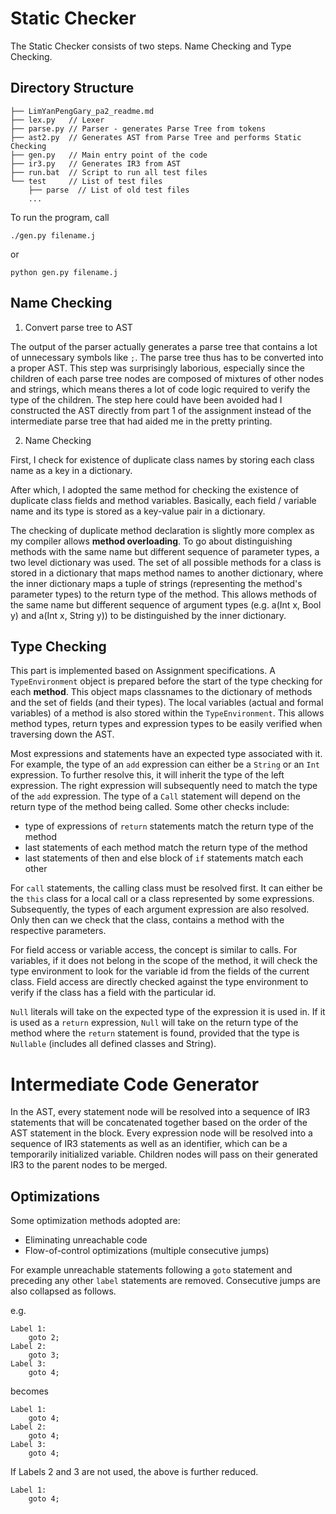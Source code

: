 # Static Checker

The Static Checker consists of two steps. Name Checking and Type Checking.

## Directory Structure

```
├── LimYanPengGary_pa2_readme.md
├── lex.py   // Lexer
├── parse.py // Parser - generates Parse Tree from tokens
├── ast2.py  // Generates AST from Parse Tree and performs Static Checking
├── gen.py   // Main entry point of the code 
├── ir3.py   // Generates IR3 from AST
├── run.bat  // Script to run all test files
└── test     // List of test files
    ├── parse  // List of old test files
    ...
```

To run the program, call
```
./gen.py filename.j
```
or
```
python gen.py filename.j
```

## Name Checking

1. Convert parse tree to AST 

The output of the parser actually generates a parse tree that contains a lot of unnecessary symbols like `;`. The parse tree thus has to be converted into a proper AST. This step was surprisingly laborious, especially since the children of each parse tree nodes are composed of mixtures of other nodes and strings, which means theres a lot of code logic required to verify the type of the children. The step here could have been avoided had I constructed the AST directly from part 1 of the assignment instead of the intermediate parse tree that had aided me in the pretty printing.

2. Name Checking

First, I check for existence of duplicate class names by storing each class name as a key in a dictionary. 

After which, I adopted the same method for checking the existence of duplicate class fields and method variables. Basically, each field / variable name and its type is stored as a key-value pair in a dictionary.

The checking of duplicate method declaration is slightly more complex as my compiler allows **method overloading**. To go about distinguishing methods with the same name but different sequence of parameter types, a two level dictionary was used. The set of all possible methods for a class is stored in a dictionary that maps method names to another dictionary, where the inner dictionary maps a tuple of strings (representing the method's parameter types) to the return type of the method. This allows methods of the same name but different sequence of argument types (e.g. a(Int x, Bool y) and a(Int x, String y)) to be distinguished by the inner dictionary.

## Type Checking

This part is implemented based on Assignment specifications. A `TypeEnvironment` object is prepared before the start of the type checking for each **method**. This object maps classnames to the dictionary of methods and the set of fields (and their types). The local variables (actual and formal variables) of a method is also stored within the `TypeEnvironment`. This allows method types, return types and expression types to be easily verified when traversing down the AST.

Most expressions and statements have an expected type associated with it. For example, the type of an `add` expression can either be a `String` or an `Int` expression. To further resolve this, it will inherit the type of the left expression. The right expression will subsequently need to match the type of the `add` expression. The type of a `Call` statement will depend on the return type of the method being called. Some other checks include:
- type of expressions of `return` statements match the return type of the method
- last statements of each method match the return type of the method
- last statements of then and else block of `if` statements match each other

For `call` statements, the calling class must be resolved first. It can either be the `this` class for a local call or a class represented by some expressions. Subsequently, the types of each argument expression are also resolved. Only then can we check that the class, contains a method with the respective parameters.

For field access or variable access, the concept is similar to calls. For variables, if it does not belong in the scope of the method, it will check the type environment to look for the variable id from the fields of the current class. Field access are directly checked against the type environment to verify if the class has a field with the particular id.

`Null` literals will take on the expected type of the expression it is used in. If it is used as a `return` expression, `Null` will take on the return type of the method where the `return` statement is found, provided that the type is `Nullable` (includes all defined classes and String).

# Intermediate Code Generator
In the AST, every statement node will be resolved into a sequence of IR3 statements that will be concatenated together based on the order of the AST statement in the block. Every expression node will be resolved into a sequence of IR3 statements as well as an identifier, which can be a temporarily initialized variable. Children nodes will pass on their generated IR3 to the parent nodes to be merged.

## Optimizations
Some optimization methods adopted are:
- Eliminating unreachable code
- Flow-of-control optimizations (multiple consecutive jumps)

For example unreachable statements following a `goto` statement and preceding any other `label` statements are removed. Consecutive jumps are also collapsed as follows.

e.g.
```
Label 1:
    goto 2;
Label 2:
    goto 3;
Label 3:
    goto 4;
```
becomes
```
Label 1:
    goto 4;
Label 2:
    goto 4;
Label 3:
    goto 4;
```
If Labels 2 and 3 are not used, the above is further reduced.
```
Label 1:
    goto 4;
```